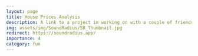 ```yaml
---
layout: page
title: House Prices Analysis
description: A link to a project im working on with a couple of friends
img: assets/img/SoundRadius/SR_Thumbnail.jpg
redirect: https://soundradius.app/
importance: 4
category: fun
---
```

